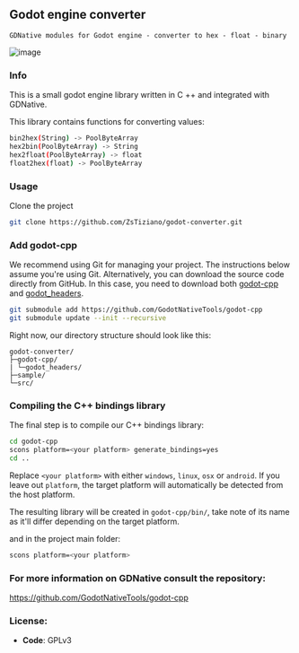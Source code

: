 ## Godot engine converter
    GDNative modules for Godot engine - converter to hex - float - binary 
    
![image](https://user-images.githubusercontent.com/21335398/98444682-550de000-2113-11eb-9366-ee8f60e7fa06.png)

### Info
This is a small godot engine library written in C ++ and integrated with GDNative.

This library contains functions for converting values:

```bash
bin2hex(String) -> PoolByteArray
hex2bin(PoolByteArray) -> String 
hex2float(PoolByteArray) -> float 
float2hex(float) -> PoolByteArray 
```

### Usage

Clone the project

```bash
git clone https://github.com/ZsTiziano/godot-converter.git
```

### Add godot-cpp

We recommend using Git for managing your project. The instructions below assume
you're using Git. Alternatively, you can download the source code directly from
GitHub. In this case, you need to download both
[godot-cpp](https://github.com/GodotNativeTools/godot-cpp) and
[godot_headers](https://github.com/GodotNativeTools/godot_headers).

```bash
git submodule add https://github.com/GodotNativeTools/godot-cpp
git submodule update --init --recursive
```

Right now, our directory structure should look like this:

```text
godot-converter/
├─godot-cpp/
| └─godot_headers/
├─sample/
└─src/
```

### Compiling the C++ bindings library

The final step is to compile our C++ bindings library:

```bash
cd godot-cpp
scons platform=<your platform> generate_bindings=yes
cd ..
```

Replace `<your platform>` with either `windows`, `linux`, `osx` or `android`. If
you leave out `platform`, the target platform will automatically be detected
from the host platform.

The resulting library will be created in `godot-cpp/bin/`, take note of its name
as it'll differ depending on the target platform.

and in the project main folder:

```bash
scons platform=<your platform>
```

### For more information on GDNative consult the repository:

https://github.com/GodotNativeTools/godot-cpp


### License:

- **Code**: GPLv3

